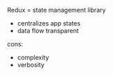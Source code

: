 Redux = state management library
- centralizes app states
- data flow transparent

cons:
- complexity 
- verbosity